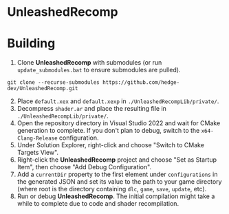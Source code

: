 # UnleashedRecomp
# Building
1. Clone **UnleashedRecomp** with submodules (or run `update_submodules.bat` to ensure submodules are pulled).
```
git clone --recurse-submodules https://github.com/hedge-dev/UnleashedRecomp.git
```
2. Place `default.xex` and `default.xexp` in `./UnleashedRecompLib/private/`.
3. Decompress `shader.ar` and place the resulting file in `./UnleashedRecompLib/private/`.
4. Open the repository directory in Visual Studio 2022 and wait for CMake generation to complete. If you don't plan to debug, switch to the `x64-Clang-Release` configuration.
5. Under Solution Explorer, right-click and choose "Switch to CMake Targets View".
6. Right-click the **UnleashedRecomp** project and choose "Set as Startup Item", then choose "Add Debug Configuration".
7. Add a `currentDir` property to the first element under `configurations` in the generated JSON and set its value to the path to your game directory (where root is the directory containing `dlc`, `game`, `save`, `update`, etc).
8. Run or debug **UnleashedRecomp**. The initial compilation might take a while to complete due to code and shader recompilation.

